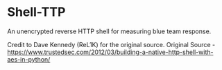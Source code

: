 # Shell-TTP
An unencrypted reverse HTTP shell for measuring blue team response.


Credit to Dave Kennedy (ReL1K) for the original source.
Original Source - https://www.trustedsec.com/2012/03/building-a-native-http-shell-with-aes-in-python/
